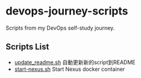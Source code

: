 # devops-journey-scripts
Scripts from my DevOps self-study journey.

## Scripts List
<!-- SCRIPTS-LIST:START -->
- [update_readme.sh](./update_readme.sh) 自動更新新的script到README
- [start-nexus.sh](./start-nexus.sh) Start Nexus docker container
<!-- SCRIPTS-LIST:END -->
